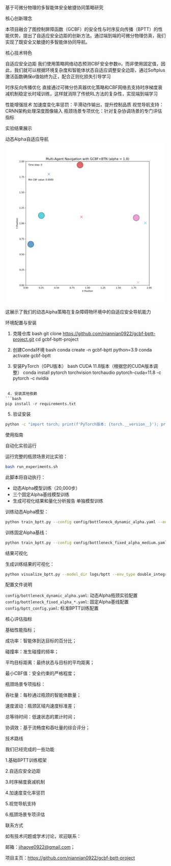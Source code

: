 基于可微分物理的多智能体安全敏捷协同策略研究

核心创新理念

本项目融合了图控制屏障函数（GCBF）的安全性与时序反向传播（BPTT）的性能优势，提出了自适应安全边距的创新方法。通过端到端的可微分物理仿真，我们实现了既安全又敏捷的多智能体协同导航。

核心技术特色

自适应安全边距
我们使用策略网络动态预测CBF安全参数α，而非使用固定值，因此，我们就可以根据环境复杂度和智能体状态自适应调整安全边距，通过Softplus激活函数确保α值始终为正，配合正则化损失引导学习

时序反向传播优化
直接通过可微分仿真器优化策略和CBF网络去支持时序梯度衰减机制稳定长时域训练，这样就消除了传统RL方法的复杂性，实现端到端学习

性能增强技术
加速度变化率惩罚：平滑动作输出，提升控制品质
视觉导航支持：CRNN架构处理深度图像输入
瓶颈场景专项优化：针对复杂协调场景的专门评估指标

实验结果展示

动态Alpha自适应导航
![动态Alpha展示](media/dynamic_alpha_vision.gif)

这展示了我们的动态Alpha策略在复杂障碍物环境中的自适应安全导航能力

环境配置与安装
 1. 克隆仓库
bash
git clone https://github.com/niannian0922/gcbf-bptt-project.git
cd gcbf-bptt-project


2. 创建Conda环境
bash
conda create -n gcbf-bptt python=3.9
conda activate gcbf-bptt

 3. 安装PyTorch（GPU版本）
bash
CUDA 11.8版本（根据您的CUDA版本调整）
conda install pytorch torchvision torchaudio pytorch-cuda=11.8 -c pytorch -c nvidia
```

 4. 安装其他依赖
```bash
pip install -r requirements.txt
```

5. 验证安装
```bash
python -c "import torch; print(f'PyTorch版本: {torch.__version__}'); print(f'CUDA可用: {torch.cuda.is_available()}')"
```

使用指南

自动化实验运行

运行完整的瓶颈场景对比实验：
```bash
bash run_experiments.sh
```

此脚本将自动执行：
- 动态Alpha模型训练（20,000步）
- 三个固定Alpha基线模型训练
- 生成可视化结果和量化分析报告
单独模型训练

训练动态Alpha模型：
```bash
python train_bptt.py --config config/bottleneck_dynamic_alpha.yaml --env_type double_integrator
```

训练固定Alpha基线：
```bash
python train_bptt.py --config config/bottleneck_fixed_alpha_medium.yaml --env_type double_integrator
```

结果可视化

生成训练结果的可视化：
```bash
python visualize_bptt.py --model_dir logs/bptt --env_type double_integrator
```

配置文件说明

`config/bottleneck_dynamic_alpha.yaml`: 动态Alpha瓶颈实验配置
`config/bottleneck_fixed_alpha_*.yaml`: 固定Alpha基线配置
`config/bptt_config.yaml`: 标准BPTT训练配置



核心评估指标

基础性能指标；

成功率：智能体到达目标的百分比；

碰撞率：发生碰撞的频率；

平均目标距离：最终状态与目标的平均距离；

最小CBF值：安全约束的严格程度；


瓶颈场景专项指标：

吞吐量：每秒通过瓶颈的智能体数量；

速度波动：瓶颈区域内速度标准差；

总等待时间：低速状态的累计时间；

协调效：基于流畅度和吞吐量的综合评分；


技术路线

我们已经完成的一些功能 

1.基础BPTT训练框架

2.自适应安全边距

3.时序梯度衰减机制

4.加速度变化率惩罚

5.视觉导航支持

6.瓶颈场景专项评估




联系方式

如有技术问题或学术讨论，欢迎联系：

邮箱：jihaoye0922@gmail.com；

项目主页：https://github.com/niannian0922/gcbf-bptt-project

 